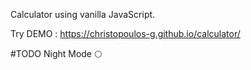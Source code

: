 Calculator using vanilla JavaScript.

Try DEMO : https://christopoulos-g.github.io/calculator/

#TODO Night Mode 🌕
